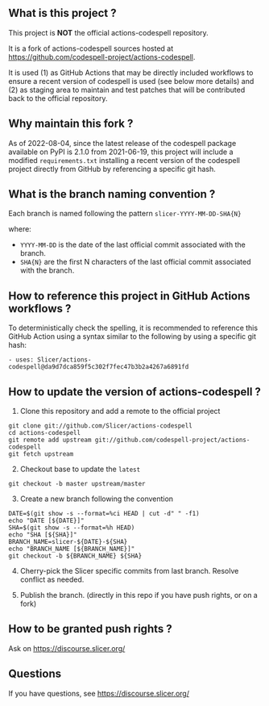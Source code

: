 What is this project ?
----------------------

This project is **NOT** the official actions-codespell repository.

It is a fork of actions-codespell sources hosted at https://github.com/codespell-project/actions-codespell.

It is used (1) as GitHub Actions that may be directly included workflows to ensure a recent version of codespell
is used (see below more details) and (2) as staging area to maintain and test patches that will be contributed
back to the official repository.


Why maintain this fork ?
------------------------

As of 2022-08-04, since the latest release of the codespell package available on PyPI is 2.1.0 from 2021-06-19,
this project will include a modified `requirements.txt` installing a recent version of the codespell project
directly from GitHub by referencing a specific git hash.


What is the branch naming convention ?
--------------------------------------

Each branch is named following the pattern `slicer-YYYY-MM-DD-SHA{N}`

where:

* `YYYY-MM-DD` is the date of the last official commit associated with the branch.
* `SHA{N}` are the first N characters of the last official commit associated with the branch.


How to reference this project in GitHub Actions workflows ?
-----------------------------------------------------------

To deterministically check the spelling, it is recommended to reference this GitHub Action
using a syntax similar to the following by using a specific git hash:

```
- uses: Slicer/actions-codespell@da9d7dca859f5c302f7fec47b3b2a4267a6891fd
```


How to update the version of actions-codespell ?
------------------------------------------------

1. Clone this repository and add a remote to the official project

```
git clone git://github.com/Slicer/actions-codespell
cd actions-codespell
git remote add upstream git://github.com/codespell-project/actions-codespell
git fetch upstream
```

2. Checkout base to update the `latest`

```
git checkout -b master upstream/master
```

3. Create a new branch following the convention

```
DATE=$(git show -s --format=%ci HEAD | cut -d" " -f1)
echo "DATE [${DATE}]"
SHA=$(git show -s --format=%h HEAD)
echo "SHA [${SHA}]"
BRANCH_NAME=slicer-${DATE}-${SHA}
echo "BRANCH_NAME [${BRANCH_NAME}]"
git checkout -b ${BRANCH_NAME} ${SHA}
```

4. Cherry-pick the Slicer specific commits from last branch. Resolve conflict as needed.

5. Publish the branch. (directly in this repo if you have push rights, or on a fork)


How to be granted push rights ?
-------------------------------

Ask on https://discourse.slicer.org/


Questions
---------

If you have questions, see https://discourse.slicer.org/
